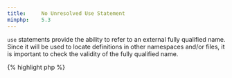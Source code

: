 ```yaml
---
title:     No Unresolved Use Statement
minphp:    5.3
---
```


`use` statements provide the ability to refer to an external fully qualified name. Since it will be used to locate definitions in other namespaces and/or files, it is important to check the validity of the fully qualified name.

{% highlight php %}
<?php
namespace X;

use AnotherNamespace\Aclass;
use AnotherNamespace\Subnamespace;

$a = new Aclass();

{% endhighlight %}


PHP will not check the validity of `use` at compile time, but at execution time. It will then raise a fatal error.

It is recommended to make sure that `use` statement are always pointing to an existing definition.


### Rule Details

The following patterns are considered warnings:

{% highlight php %}
<?php
namespace X;

use AnotherNamespace\UndefinedClass;

{% endhighlight %}{: .warning }


### Further Reading


#### Related rules

* [No Useless Use]


[No Useless Use]: {{ "/good-practices/no-useless-use/" | prepend: site.clearphp.url }}
